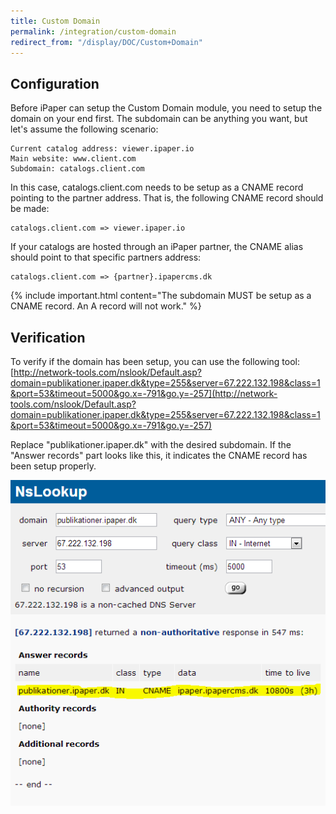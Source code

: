 ```yaml
---
title: Custom Domain
permalink: /integration/custom-domain
redirect_from: "/display/DOC/Custom+Domain"
---
```


## Configuration

Before iPaper can setup the Custom Domain module, you need to setup the domain on your end first. The subdomain can be anything you want, but let's assume the following scenario:

```
Current catalog address: viewer.ipaper.io
Main website: www.client.com
Subdomain: catalogs.client.com
```

In this case, catalogs.client.com needs to be setup as a CNAME record pointing to the partner address. That is, the following CNAME record should be made:

```
catalogs.client.com => viewer.ipaper.io
```

If your catalogs are hosted through an iPaper partner, the CNAME alias should point to that specific partners address:

```
catalogs.client.com => {partner}.ipapercms.dk
```

{% include important.html content="The subdomain MUST be setup as a CNAME record. An A record will not work." %}

## Verification

To verify if the domain has been setup, you can use the following tool:
[http://network-tools.com/nslook/Default.asp?domain=publikationer.ipaper.dk&type=255&server=67.222.132.198&class=1&port=53&timeout=5000&go.x=-791&go.y=-257](http://network-tools.com/nslook/Default.asp?domain=publikationer.ipaper.dk&type=255&server=67.222.132.198&class=1&port=53&timeout=5000&go.x=-791&go.y=-257)

Replace "publikationer.ipaper.dk" with the desired subdomain. If the "Answer records" part looks like this, it indicates the CNAME record has been setup properly.

<img src="/images/nslookup.png" style="max-width: 100%; max-height: 100%" />
